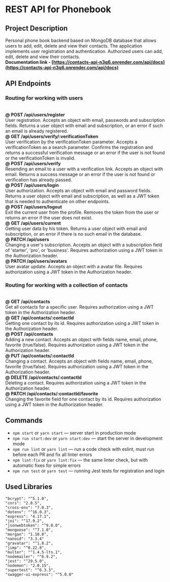 # REST API for Phonebook

## Project Description
Personal phone book backend based on MongoDB database that allows users to add, edit, delete and view their contacts. The application implements user registration and authentication. Authorized users can add, edit, delete and view their contacts.
<br>**Documentation link - [https://contacts-api-n3q6.onrender.com/api/docs](https://contacts-api-n3q6.onrender.com/api/docs)**
## API Endpoints
### Routing for working with users
<br>**@ POST /api/users/register**
<br>User registration. Accepts an object with email, passwords and subscription fields. Returns a user object with email and subscription, or an error if such an email is already registered.
<br>**@ GET /api/users/verify/:verificationToken**
<br>User verification by the verificationToken parameter. Accepts a verificationToken as a search parameter. Confirms the registration and returns a successful verification message or an error if the user is not found or the verificationToken is invalid.
<br>**@ POST /api/users/verify**
<br>Resending an email to a user with a verification link. Accepts an object with email. Returns a success message or an error if the user is not found or verification has already passed.
<br>**@ POST /api/users/login**
<br>User authorization. Accepts an object with email and password fields. Returns a user object with email and subscription, as well as a JWT token that is needed to authenticate on other endpoints.
<br>**@ POST /api/users/logout**
<br>Exit the current user from the profile. Removes the token from the user or returns an error if the user does not exist.
<br>**@ GET /api/users/current**
<br>Getting user data by his token. Returns a user object with email and subscription, or an error if there is no such email in the database.
<br>**@ PATCH /api/users**
<br>Changing a user's subscription. Accepts an object with a subscription field of 'starter', 'pro', or 'business'. Requires authorization using a JWT token in the Authorization header.
<br>**@ PATCH /api/users/avatars**
<br>User avatar update. Accepts an object with a avatar file. Requires authorization using a JWT token in the Authorization header.
### Routing for working with a collection of contacts
<br>**@ GET /api/contacts**
<br>Get all contacts for a specific user. Requires authorization using a JWT token in the Authorization header.
<br>**@ GET /api/contacts/:contactId**
<br>Getting one contact by its id. Requires authorization using a JWT token in the Authorization header.
<br>**@ POST /api/contacts**
<br>Adding a new contact. Accepts an object with fields name, email, phone, favorite (true/false). Requires authorization using a JWT token in the Authorization header.
<br>**@ PUT /api/contacts/:contactId**
<br>Changing a contact. Accepts an object with fields name, email, phone, favorite (true/false). Requires authorization using a JWT token in the Authorization header.
<br>**@ DELETE /api/contacts/:contactId**
<br>Deleting a contact. Requires authorization using a JWT token in the Authorization header.
<br>**@ PATCH /api/contacts/:contactId/favorite**
<br>Changing the favorite field for one contact by its id. Requires authorization using a JWT token in the Authorization header.

## Commands
- `npm start` or `yarn start` &mdash; server start in production mode
- `npm run start:dev` or `yarn start:dev` &mdash; start the server in development mode
- `npm run lint` or `yarn lint` &mdash; run a code check with eslint, must run before each PR and fix all linter errors
- `npm lint:fix` or `yarn lint:fix` &mdash; the same linter check, but with automatic fixes for simple errors
- `npm run test` or `yarn test` &mdash; running Jest tests for registration and login

## Used Libraries
    "bcrypt": "^5.1.0",
    "cors": "2.8.5",
    "cross-env": "7.0.3",
    "dotenv": "^16.0.3",
    "express": "4.17.1",
    "joi": "^17.9.2",
    "jsonwebtoken": "^9.0.0",
    "mongoose": "^7.1.0",
    "morgan": "1.10.0",
    "nanoid": "3.3.4"
    "gravatar": "^1.8.2",
    "jimp": "^0.22.8",
    "multer": "^1.4.5-lts.1",
    "nodemailer": "^6.9.2",
    "jest": "^29.5.0",
    "nodemon": "2.0.15",
    "supertest": "^6.3.3",
    "swagger-ui-express": "^5.0.0"
